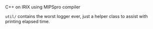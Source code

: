 C++ on IRIX using MIPSpro compiler

`util/` contains the worst logger ever, just a helper class to assist with printing elapsed time.
